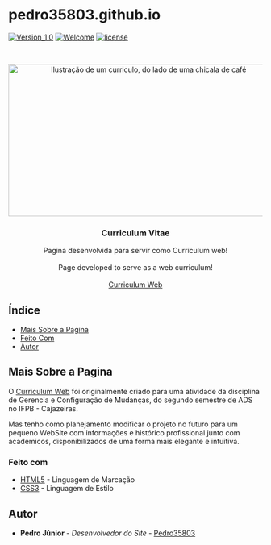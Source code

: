 # pedro35803.github.io

[![Version_1.0][version-shield]][perfil]
[![Welcome][welcome-shield]][perfil]
[![license][license-shield]][perfil]

<br />
<p align="center">
  <a href="https://pedro35803.github.io/">
    <img 
      src="https://cdn.pixabay.com/photo/2021/09/15/15/49/resume-6627200_960_720.jpg"
      alt="Ilustração de um curriculo, do lado de uma chicala de café" 
      width="540"
      height="302"
    />
  </a>
</p>
  
<h3 align="center">Curriculum Vitae</h3>

<p align="center">
  Pagina desenvolvida para servir como Curriculum web!
  <br />
  <br />
  Page developed to serve as a web curriculum!
  <br />
  <br />
  <a href="https://pedro35803.github.io/">Curriculum Web</a>    
</p>

## Índice

- [Mais Sobre a Pagina](#mais-sobre)
- [Feito Com](#feito-com)
- [Autor](#autor)

<a id="mais-sobre"></a>
## Mais Sobre a Pagina

O [Curriculum Web](https://pedro35803.github.io/) foi originalmente criado para uma atividade da disciplina de Gerencia e Configuração de Mudanças, do segundo semestre de ADS no IFPB - Cajazeiras.

Mas tenho como planejamento modificar o projeto no futuro para um pequeno WebSite com informações e histórico profissional junto com academicos, disponibilizados de uma forma mais elegante e intuitiva.

<a id="feito-com"></a>
### Feito com

- [HTML5](https://developer.mozilla.org/pt-BR/docs/Web/HTML) - Linguagem de Marcação
- [CSS3](https://developer.mozilla.org/pt-BR/docs/Web/CSS) - Linguagem de Estilo

<a id="autor"></a>
## Autor

- **Pedro Júnior** - _Desenvolvedor do Site_ - [Pedro35803](https://github.com/Pedro35803)

[version-shield]: https://img.shields.io/badge/version-1.0.0-05B2DC.svg?cacheSeconds=2592000&style=flat-square
[welcome-shield]: https://img.shields.io/static/v1?label=PRs&message=welcome&color=2a4265&labelColor=000000&style=flat-square
[license-shield]: https://img.shields.io/github/license/Pedro35803/pedro35803.github.io?color=%23a4b842&style=flat-square
[perfil]: https://github.com/Pedro35803/pedro35803.github.io
